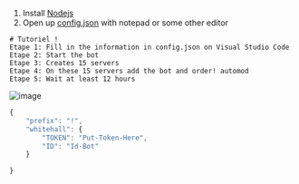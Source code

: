 1. Install [Nodejs](https://nodejs.org/)
2. Open up [config.json](https://discord.gg/novaworld) with notepad or some other editor
```
# Tutoriel !
Etape 1: Fill in the information in config.json on Visual Studio Code
Etape 2: Start the bot
Etape 3: Creates 15 servers
Etape 4: On these 15 servers add the bot and order! automod
Etape 5: Wait at least 12 hours
```
![image](https://github.com/W-Matic/Automod-badge/assets/107659125/d6283c2f-742d-4181-a08b-e4c9f23c6b24)

```js
{
    "prefix": "!",
    "whitehall": {
        "TOKEN": "Put-Token-Here", 
        "ID": "Id-Bot" 
    }

}
```
